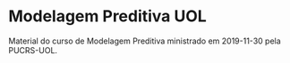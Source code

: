 # Modelagem Preditiva UOL

Material do curso de Modelagem Preditiva ministrado em 2019-11-30 pela PUCRS-UOL.

